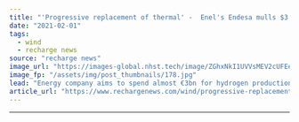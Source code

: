 ```yaml
---
title: "'Progressive replacement of thermal' -  Enel's Endesa mulls $3.5bn green H2 plan for Spain"
date: "2021-02-01"
tags: 
  - wind
  - recharge news
source: "recharge news"
image_url: "https://images-global.nhst.tech/image/ZGhxNkI1UVVsMEV2cUFEeDJtT3kwODNGd0UwUHVUYUJHYlhlOWRlMlJQTT0=/nhst/binary/d8fb7d3429a8f9397ca30d65a894ba45"
image_fp: "/assets/img/post_thumbnails/178.jpg"
lead: "Energy company aims to spend almost €3bn for hydrogen production projects linked to 2GW of renewables"
article_url: "https://www.rechargenews.com/wind/progressive-replacement-of-thermal-enels-endesa-mulls-3-5bn-green-h2-plan-for-spain/2-1-955104"
---
```


---
